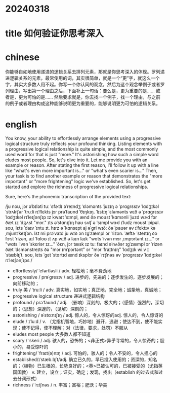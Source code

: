 
# 20240318

# title 如何验证你思考深入

# chinese 
你能够自如地使用递进的逻辑关系去排列元素，那就是你思考深入的体现。罗列递进逻辑关系的元素，最常使用的词，其实很简单，就是一个“更”字，就这么一个字，其实大多数人用不起。你写一个你认同的观念，然后为这个观念举例子或者罗列理由，写出第一个理由之后，下面补上一句话：要么是，更为重要的是...... 或者是，更为可怕的是...... 然后要求就是，你去找一个例子，找一个理由，与之前的例子或者理由构成这种能够说明更为重要的，能够说明更为可怕的逻辑关系。

# english
You know, your ability to effortlessly arrange elements using a progressive logical structure truly reflects your profound thinking. Listing elements with a progressive logical relationship is quite simple, and the most commonly used word for that is just "more." It's astonishing how such a simple word eludes most people. So, let's dive into it. Let me provide you with an example or reason. After stating the first reason, I'll follow it up with a line like "what's even more important is..." or "what's even scarier is..." Then, your task is to find another example or reason that demonstrates the "more important" or "more frightening" logic we've established. So, let's get started and explore the richness of progressive logical relationships.

Sure, here's the phonemic transcription of the provided text:

/ju noʊ, jɔr əˈbɪləti tuː ˈɛfɚtlɪ əˈreɪndʒ ˈɛləmənts ˈjuzɪŋ ə ˈprɑɡrɛsɪv ˈlɑdʒɪkəl ˈstrʌkʧər ˈtruːli rɪˈflɛkts jɔr prəˈfaʊnd ˈθɪŋkɪŋ. ˈlɪstɪŋ ˈɛləmənts wɪð ə ˈprɑɡrɛsɪv ˈlɑdʒɪkəl rɪˈleɪʃənʃɪp ɪz kwaɪt ˈsɪmpl, ænd ðə moʊst ˈkɑmənli ˈjuzd wɝd fɔr ðæt ɪz ˈdʒʌst "mɔr." ɪts əˈstɑnɪʃɪŋ haʊ sʌʧ ə ˈsɪmpl wɝd ɪˈludz moʊst ˈpipəl. soʊ, lɛts ˈdaɪv ˈɪntu ɪt. hɪrz ə ˈkɑnsɛpt aj əˈɡri wɪð: ðə ˈpaʊər əv ɪˈfɛktɪv kəˌmjunɪˈkeɪʃən. lɛt mi prəˈvaɪd ju wɪð ən ɪɡˈzæmpl ɔr ˈrizən. ˈæftɝ ˈsteɪtɪŋ ðə fɝst ˈrizən, aɪl ˈfɑloʊ ɪt ʌp wɪð ə laɪn laɪk "wɑts ˈivən mɔr ˌɪmpɔrtənt ɪz..." ɔr "wɑts ˈivən ˈskɛriər ɪz..." ˈðɛn, jɔr tæsk ɪz tuː faɪnd əˈnʌðər ɪɡˈzæmpl ɔr ˈrizən ðæt ˈdɛmənstreɪts ðə "mɔr ɪmˈpɔrtənt" ɔr "mɔr ˈfraɪtnɪŋ" ˈlɑdʒɪk wiːv ɪˈstæblɪʃt. soʊ, lɛts ˈɡɛt ˈstɑrtɪd ænd ɪksplɔr ðə ˈrɪʧnəs əv ˈprɑɡrɛsɪv ˈlɑdʒɪkəl rɪˈleɪʃənʃɪps./

- effortlessly/ ˈefərtləsli / adv.  轻松地；毫不费劲地
- progressive / prəˈɡresɪv / adj.  进步的，先进的；逐步发生的，逐步发展的；向前移动的；
- truly 美 / ˈtruːli / adv.  真实地，如实地；真正地，完全地；诚挚地，真诚地；
- progressive logical structure 递进式逻辑结构
- profound / prəˈfaʊnd / adj.  （影响）深刻的，极大的；（感情）强烈的，深切的；（思想）深邃的，（见解）深刻的；
- astonishing / əˈstɑːnɪʃɪŋ / adj.  惊人的，令人惊讶的adj.  惊人的，令人惊讶的
- elude / ɪˈluːd / v.  （尤指机智地，巧妙地）避开，逃避；使达不到，使不能实现；使不记得，使不理解；对（法律，要求，处罚）不服从
- eludes most people 大多数人都不知道
- scary / ˈskeri / adj.  骇人的，恐怖的；<非正式>异乎寻常的，令人惊奇的；胆小的，易受惊吓的
- frightening/ ˈfraɪt(ə)nɪŋ / adj.  可怕的，骇人的；令人不安的，令人担心的
- established/ɪˈstæb.lɪʃt/adj.  确立已久的，早已投入使用的；资深的，知名的；（植物）已生根的，长势良好的；<英>已被认可的，已被接受的（尤指英国国教） v.  建立，设立；证实，确定；发现，找出（establish 的过去式和过去分词形式）
- richness / ˈrɪtʃnəs / n.  丰富；富裕；肥沃；华美
